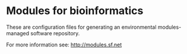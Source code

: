 Modules for bioinformatics
===

These are configuration files for generating an environmental modules-managed software repository.

For more information see: http://modules.sf.net
